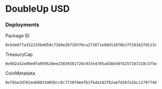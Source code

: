 # DoubleUp USD

### Deployments
Package ID
```
0x5de877a152233bdd59c7269e2b710376ca271671e9dd11076b1ff261b2fd113c
```
TreasuryCap
```
0x9d2a52e89e0fa059520ee23839161728c937e4705ad38e50f42572b7218c375e
```
CoinMetadata
```
0xf81e2d762eeb0831905bcc8c7720fdeefb1fbda183fb2aef426fa1bcc2797744
```
